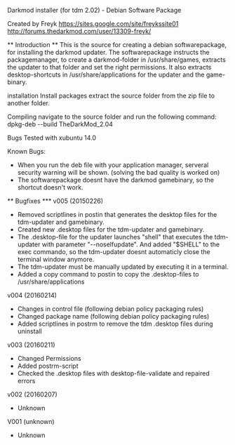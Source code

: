 Darkmod installer (for tdm 2.02) - Debian Software Package

Created by Freyk
https://sites.google.com/site/freykssite01
http://forums.thedarkmod.com/user/13309-freyk/


** Introduction **
This is the source for creating a debian softwarepackage, 
for installing the darkmod updater.
The softwarepackage instructs the packagemanager,
to create a darkmod-folder in /usr/share/games, extracts the updater to that
folder and set the right permissions.
It also extracts desktop-shortcuts in /usr/share/applications for the updater
and the game-binary.

installation
Install packages
extract the source folder from the zip file to another folder.


Compiling
navigate to the source folder
and run the following command:
dpkg-deb --build TheDarkMod_2.04

Bugs
Tested with xubuntu 14.0

Known Bugs:
- When you run the deb file with your application manager, serveral security
warning will be shown. (solving the bad quality is worked on)
- The softwarepackage doesnt have the darkmod gamebinary, so the shortcut doesn't work.



** Bugfixes ***
v005 (20150226)
-	Removed scriptlines in postin that generates the desktop files for the tdm-updater and gamebinary.
-	Created new .desktop files for the tdm-updater and gamebinary.
-	The .desktop-file for the updater launches "shell" that executes the tdm-updater
	with parameter "--noselfupdate". 
	And added "$SHELL" to the exec commando, 
	so the tdm-updater doesnt automaticly close the terminal window anymore.
-	The tdm-updater must be manually updated by executing it in a terminal. 
-	Added a copy command to postin to copy the .desktop-files to /usr/share/applications

v004 (20160214)
-	Changes in control file (following debian policy packaging rules)
-	Changed package name (following debian policy packaging rules)
-	Added scriptlines in postrm to remove the tdm .desktop files during uninstall


v003 (20160211)
-	Changed Permissions
-	Added postrm-script
-	Checked the .desktop files with desktop-file-validate and repaired errors

v002 (20160207)
-	Unknown

V001 (unknown)
-	Unknown
